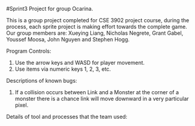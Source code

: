 #Sprint3 Project for group Ocarina.

   This is a group project completed for CSE 3902 project course, during the process, each sprite project is making effort towards the complete game. 	
   Our group members are: Xueying Liang, Nicholas Negrete, Grant Gabel, Youssef Moosa, John Nguyen and Stephen Hogg.
	
   Program Controls:
   1. Use the arrow keys and WASD for player movement.
   2. Use items via numeric keys 1, 2, 3, etc.

   Descriptions of known bugs:
   1. If a collision occurs between Link and a Monster at the corner of a monster there is a chance link will move downward in a very particular pixel.
   
   Details of tool and processes that the team used: 
